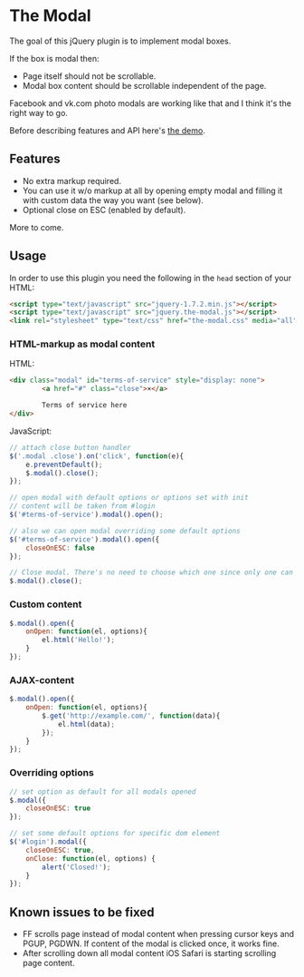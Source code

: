 The Modal
=========

The goal of this jQuery plugin is to implement modal boxes.

If the box is modal then:

- Page itself should not be scrollable.
- Modal box content should be scrollable independent of the page.

Facebook and vk.com photo modals are working like that and I think
it's the right way to go.

Before describing features and API here's [the demo](http://rmcreative.ru/playground/modals_plugin/demo.html).

Features
--------

- No extra markup required.
- You can use it w/o markup at all by opening empty modal and filling it with
  custom data the way you want (see below).
- Optional close on ESC (enabled by default).

More to come.

Usage
-----

In order to use this plugin you need the following in the `head` section of your HTML:

```html
<script type="text/javascript" src="jquery-1.7.2.min.js"></script>
<script type="text/javascript" src="jquery.the-modal.js"></script>
<link rel="stylesheet" type="text/css" href="the-modal.css" media="all" />
```

### HTML-markup as modal content

HTML:

```html
<div class="modal" id="terms-of-service" style="display: none">
		<a href="#" class="close">×</a>

		Terms of service here
</div>
```

JavaScript:

```javascript
// attach close button handler
$('.modal .close').on('click', function(e){
	e.preventDefault();
	$.modal().close();
});

// open modal with default options or options set with init
// content will be taken from #login
$('#terms-of-service').modal().open();

// also we can open modal overriding some default options
$('#terms-of-service').modal().open({
	closeOnESC: false
});

// Close modal. There's no need to choose which one since only one can be opened
$.modal().close();
```

### Custom content

```javascript
$.modal().open({
	onOpen: function(el, options){
		el.html('Hello!');
	}
});
```

### AJAX-content

```javascript
$.modal().open({
	onOpen: function(el, options){
		$.get('http://example.com/', function(data){
			el.html(data);
		});
	}
});
```

### Overriding options

```javascript
// set option as default for all modals opened
$.modal({
	closeOnESC: true
});

// set some default options for specific dom element
$('#login').modal({
	closeOnESC: true,
	onClose: function(el, options) {
		alert('Closed!');
	}
});
```

Known issues to be fixed
------------------------

- FF scrolls page instead of modal content when pressing cursor keys and PGUP,
  PGDWN. If content of the modal is clicked once, it works fine.
- After scrolling down all modal content iOS Safari is starting scrolling page content.